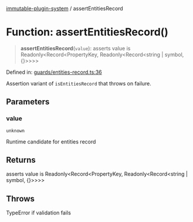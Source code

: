 [immutable-plugin-system](../README.md) / assertEntitiesRecord

# Function: assertEntitiesRecord()

> **assertEntitiesRecord**(`value`): asserts value is Readonly\<Record\<PropertyKey, Readonly\<Record\<string \| symbol, \{\}\>\>\>\>

Defined in: [guards/entities-record.ts:36](https://github.com/agladysh/immutable-plugin-system/blob/1e3844304b71a6cb1d44c2f57e31e6fc81a4ed82/src/guards/entities-record.ts#L36)

Assertion variant of `isEntitiesRecord` that throws on failure.

## Parameters

### value

`unknown`

Runtime candidate for entities record

## Returns

asserts value is Readonly\<Record\<PropertyKey, Readonly\<Record\<string \| symbol, \{\}\>\>\>\>

## Throws

TypeError if validation fails
